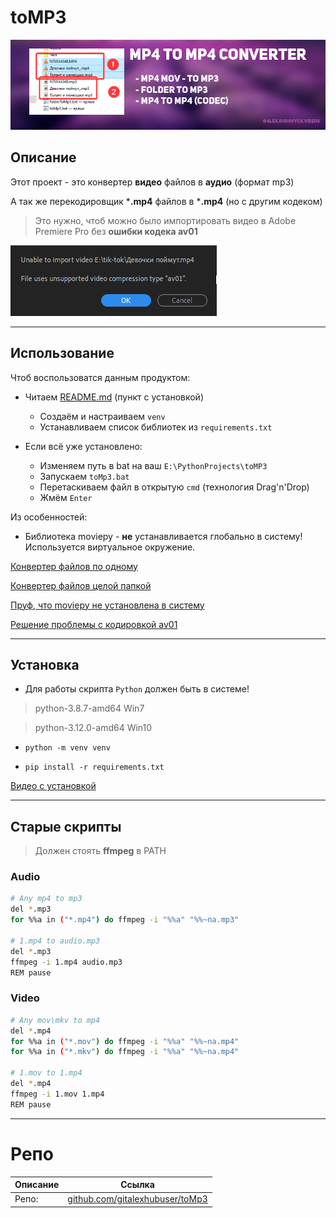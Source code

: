 # toMP3

![](Images/Logo.png)

## Описание

Этот проект - это конвертер **видео** файлов в **аудио** (формат mp3)

А так же перекодировщик ***.mp4** файлов в ***.mp4** (но с другим кодеком)

> Это нужно, чтоб можно было импортировать видео в Adobe Premiere Pro без **ошибки кодека av01**

![](Images/av01.png)

---

## Использование

Чтоб воспользоватся данным продуктом:

- Читаем [README.md](https://github.com/gitalexhubuser/toMp3#%D1%83%D1%81%D1%82%D0%B0%D0%BD%D0%BE%D0%B2%D0%BA%D0%B0) (пункт с установкой)
    - Создаём и настраиваем `venv`
    - Устанавливаем список библиотек из `requirements.txt`

- Если всё уже установлено:
    - Изменяем путь в bat на ваш `E:\PythonProjects\toMP3`
    - Запускаем `toMp3.bat`
    - Перетаскиваем файл в открытую `cmd` (технология Drag'n'Drop)
    - Жмём `Enter`

Из особенностей:
- Библиотека moviepy - **не** устанавливается глобально в систему! Используется виртуальное окружение.

[Конвертер файлов по одному](https://youtu.be/b8Apnfi1H8U)

[Конвертер файлов целой папкой](https://youtu.be/mIWgtYCkux0)

[Пруф, что moviepy не установлена в систему](https://youtu.be/gPL59fBfUKs)

[Решение проблемы с кодировкой av01](https://youtu.be/h28vVPzJsBQ)

---

## Установка

- Для работы скрипта `Python` должен быть в системе!

> python-3.8.7-amd64 Win7

> python-3.12.0-amd64 Win10

- `python -m venv venv`

- `pip install -r requirements.txt`

[Видео с установкой](https://youtu.be/UgHJQg2RJAI)

---

## Старые скрипты

> Должен стоять **ffmpeg** в PATH

### Audio

```bash
# Any mp4 to mp3
del *.mp3
for %%a in ("*.mp4") do ffmpeg -i "%%a" "%%~na.mp3"

# 1.mp4 to audio.mp3
del *.mp3
ffmpeg -i 1.mp4 audio.mp3
REM pause
```

### Video

```bash
# Any mov\mkv to mp4
del *.mp4
for %%a in ("*.mov") do ffmpeg -i "%%a" "%%~na.mp4"
for %%a in ("*.mkv") do ffmpeg -i "%%a" "%%~na.mp4"

# 1.mov to 1.mp4
del *.mp4
ffmpeg -i 1.mov 1.mp4
REM pause
```

---

# Репо
| Описание | Ссылка |
| ------ | ------ |
Репо: | [github.com/gitalexhubuser/toMp3](https://github.com/gitalexhubuser/toMp3)
